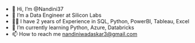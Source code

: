 - 👋 Hi, I’m @Nandini37
- 👀 I’m a Data Engineer at Silicon Labs
- 👩‍💻 I have 2 years of Experience in SQL, Python, PowerBI, Tableau, Excel
- 🌱 I’m currently learning Python, Azure, Databricks
- 📫 How to reach me nandiniwadaskar3@gmail.com

<!---
Nandini37/Nandini37 is a ✨ special ✨ repository because its `README.md` (this file) appears on your GitHub profile.
You can click the Preview link to take a look at your changes.
--->
